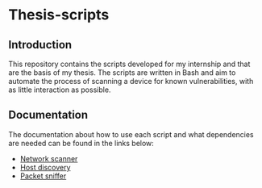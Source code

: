 # Thesis-scripts
## Introduction
This repository contains the scripts developed for my internship and that are
the basis of my thesis. The scripts are written in Bash and aim to automate
the process of scanning a device for known vulnerabilities, with as little interaction as possible.

## Documentation
The documentation about how to use each script and what dependencies are needed can be found in the links below:
- [Network scanner](./scan.md)
- [Host discovery](./find_hosts.md)
- [Packet sniffer](./sniff.md)